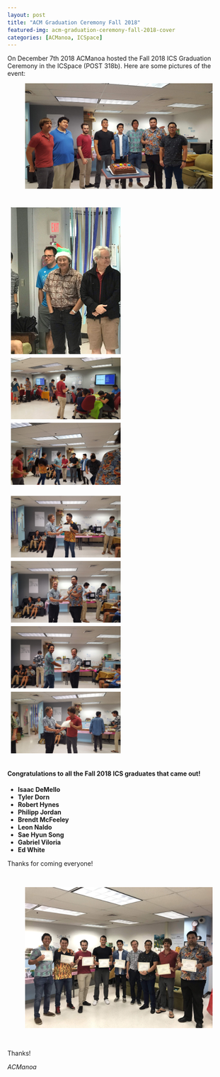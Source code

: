 ```yaml
---
layout: post
title: "ACM Graduation Ceremony Fall 2018"
featured-img: acm-graduation-ceremony-fall-2018-cover
categories: [ACManoa, ICSpace]
---
```


On December 7th 2018 ACManoa hosted the Fall 2018 ICS Graduation Ceremony in the ICSpace (POST 318b). Here are some pictures of the event:

<center>
	<figure class="full">
	    <img src="/assets/img/posts/acm-graduation-ceremony-fall-2018/20181207_124515.jpg" data-featherlight data-featherlight-target-attr="src">
	</figure>
</center>

<br>

<center>
	<div class="row"> 
	  <div class="column">
		<img src="/assets/img/posts/acm-graduation-ceremony-fall-2018/image0-9.jpg" data-featherlight data-featherlight-target-attr="src">
	  </div>
	  <div class="column">
		<img src="/assets/img/posts/acm-graduation-ceremony-fall-2018/20181207_123908.jpg" data-featherlight data-featherlight-target-attr="src">
		<img src="/assets/img/posts/acm-graduation-ceremony-fall-2018/20181207_121238.jpg" data-featherlight data-featherlight-target-attr="src">
	  </div> 
	</div>
</center>

<br>

<center>
	<div class="row"> 
	  <div class="column">
		<img src="/assets/img/posts/acm-graduation-ceremony-fall-2018/20181207_123554.jpg" data-featherlight data-featherlight-target-attr="src">
		<img src="/assets/img/posts/acm-graduation-ceremony-fall-2018/20181207_123523.jpg" data-featherlight data-featherlight-target-attr="src">
	  </div>
	  <div class="column">
		<img src="/assets/img/posts/acm-graduation-ceremony-fall-2018/20181207_123257.jpg" data-featherlight data-featherlight-target-attr="src">
		<img src="/assets/img/posts/acm-graduation-ceremony-fall-2018/20181207_123350.jpg" data-featherlight data-featherlight-target-attr="src">
	  </div> 
	</div>
</center>

<br>

#### Congratulations to all the Fall 2018 ICS graduates that came out!

* **Isaac DeMello**
* **Tyler Dorn** 
* **Robert Hynes**
* **Philipp Jordan**
* **Brendt McFeeley**
* **Leon Naldo**
* **Sae Hyun Song**
* **Gabriel Viloria**
* **Ed White**

Thanks for coming everyone!

<br>

<center>
	<figure class="full">
	    <img src="/assets/img/posts/acm-graduation-ceremony-fall-2018/cover.jpg">
	</figure>
</center>

<br>

Thanks!

_ACManoa_

<style>
	.row {
	  display: flex;
	  flex-wrap: wrap;
	  padding: 0 4px;
	}

	/* Create four equal columns that sits next to each other */
	.column {
	  flex: 100%;
	  max-width: 50%;
	  padding: 0 4px;
	}

	.column img {
	  margin-top: 8px;
	  vertical-align: middle;
	  cursor: pointer;
	}

	/* Responsive layout - makes a two column-layout instead of four columns */
	@media screen and (max-width: 800px) {
	  .column {
	    flex: 50%;
	    max-width: 50%;
	  }
	}

	/* Responsive layout - makes the two columns stack on top of each other instead of next to each other */
	@media screen and (max-width: 600px) {
	  .column {
	    flex: 100%;
	    max-width: 100%;
	  }
	}
</style>

<link href="//cdn.rawgit.com/noelboss/featherlight/1.7.13/release/featherlight.min.css" type="text/css" rel="stylesheet" />
<script src="//code.jquery.com/jquery-latest.js"></script>
<script src="//cdn.rawgit.com/noelboss/featherlight/1.7.13/release/featherlight.min.js" type="text/javascript" charset="utf-8"></script>
